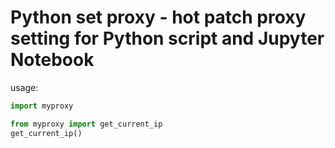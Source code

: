 # Python set proxy - hot patch proxy setting for Python script and Jupyter Notebook

usage:

```python
import myproxy
```

```python
from myproxy import get_current_ip
get_current_ip()
```
